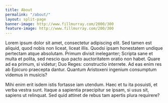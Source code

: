 ```yaml
---
title: About
permalink: "/about/"
layout: split-page
banner-image: http://www.fillmurray.com/2000/300
feature-image: http://www.fillmurray.com/200/300
---
```


Lorem ipsum dolor sit amet, consectetur adipiscing elit. Sed tamen est aliquid, quod nobis non liceat, liceat illis. Quodsi ipsam honestatem undique pertectam atque absolutam. Primum divisit ineleganter; Scripta sane et multa et polita, sed nescio quo pacto auctoritatem oratio non habet. Quare ad ea primum, si videtur; Duo Reges: constructio interrete. Ad eas enim res ab Epicuro praecepta dantur. Quantum Aristoxeni ingenium consumptum videmus in musicis?

Mihi enim erit isdem istis fortasse iam utendum. Haec et tu ita posuisti, et verba vestra sunt. Itaque a sapientia praecipitur se ipsam, si usus sit, sapiens ut relinquat. Sed quid attinet de rebus tam apertis plura requirere?
